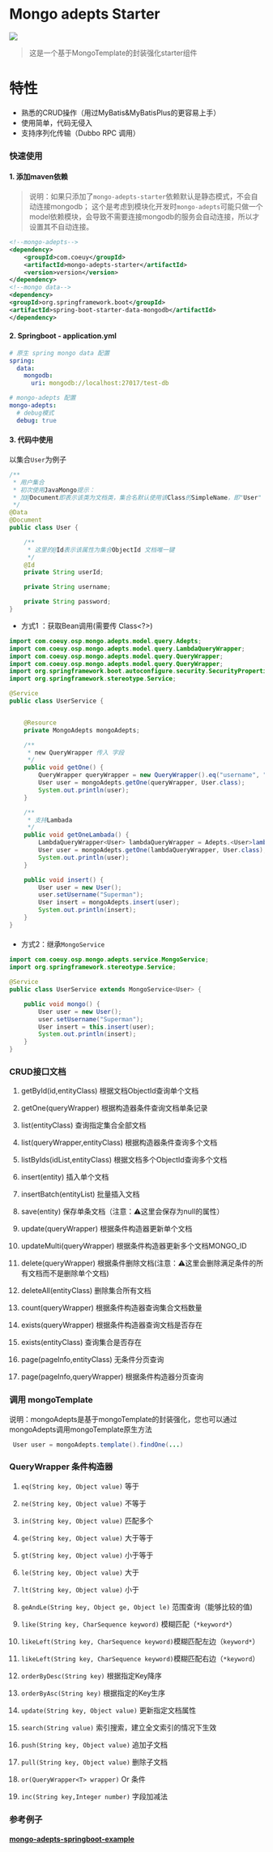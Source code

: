 # Mongo adepts Starter

![](./doc/mongo-adepts-logo.png)

>这是一个基于MongoTemplate的封装强化starter组件

# 特性

- 熟悉的CRUD操作（用过MyBatis&MyBatisPlus的更容易上手）
- 使用简单，代码无侵入
- 支持序列化传输（Dubbo RPC 调用）


### 快速使用

#### 1. 添加maven依赖
>说明：如果只添加了`mongo-adepts-starter`依赖默认是静态模式，不会自动连接mongodb；
这个是考虑到模块化开发时`mongo-adepts`可能只做一个model依赖模块，会导致不需要连接mongodb的服务会自动连接，所以才设置其不自动连接。
```xml
<!--mongo-adepts-->
<dependency>
    <groupId>com.coeuy</groupId>
    <artifactId>mongo-adepts-starter</artifactId>
    <version>version</version>
</dependency>
<!--mongo data-->
<dependency>
<groupId>org.springframework.boot</groupId>
<artifactId>spring-boot-starter-data-mongodb</artifactId>
</dependency>
```

#### 2. Springboot - application.yml

```yaml
# 原生 spring mongo data 配置
spring:
  data:
    mongodb:
      uri: mongodb://localhost:27017/test-db

# mongo-adepts 配置
mongo-adepts:
  # debug模式
  debug: true
```

#### 3. 代码中使用

以集合`User`为例子

```java
/**
 * 用户集合
 * 初次使用JavaMongo提示：
 * 加@Document即表示该类为文档类，集合名默认使用该Class的SimpleName，即"User"
 */
@Data
@Document
public class User {

    /**
     * 这里的@Id表示该属性为集合ObjectId 文档唯一键
     */
    @Id
    private String userId;

    private String username;

    private String password;
}
```

- 方式1 ：获取Bean调用(需要传 Class<?>)

```java
import com.coeuy.osp.mongo.adepts.model.query.Adepts;
import com.coeuy.osp.mongo.adepts.model.query.LambdaQueryWrapper;
import com.coeuy.osp.mongo.adepts.model.query.QueryWrapper;
import com.coeuy.osp.mongo.adepts.model.query.QueryWrapper;
import org.springframework.boot.autoconfigure.security.SecurityProperties;
import org.springframework.stereotype.Service;

@Service
public class UserService {


    @Resource
    private MongoAdepts mongoAdepts;

    /**
     * new QueryWrapper 传入 字段
     */
    public void getOne() {
        QueryWrapper queryWrapper = new QueryWrapper().eq("username", "Superman");
        User user = mongoAdepts.getOne(queryWrapper, User.class);
        System.out.println(user);
    }

    /**
     * 支持Lambada
     */
    public void getOneLambada() {
        LambdaQueryWrapper<User> lambdaQueryWrapper = Adepts.<User>lambdaQuery().eq(User::getUsername, "Superman");
        User user = mongoAdepts.getOne(lambdaQueryWrapper, User.class);
        System.out.println(user);
    }

    public void insert() {
        User user = new User();
        user.setUsername("Superman");
        User insert = mongoAdepts.insert(user);
        System.out.println(insert);
    }
}
```

####

- 方式2：继承`MongoService`

```java
import com.coeuy.osp.mongo.adepts.service.MongoService;
import org.springframework.stereotype.Service;

@Service
public class UserService extends MongoService<User> {

    public void mongo() {
        User user = new User();
        user.setUsername("Superman");
        User insert = this.insert(user);
        System.out.println(insert);
    }
}

```

### CRUD接口文档

1. getById(id,entityClass) 根据文档ObjectId查询单个文档

2. getOne(queryWrapper) 根据构造器条件查询文档单条记录

3. list(entityClass) 查询指定集合全部文档

4. list(queryWrapper,entityClass) 根据构造器条件查询多个文档

5. listByIds(idList,entityClass) 根据文档多个ObjectId查询多个文档

6. insert(entity) 插入单个文档

7. insertBatch(entityList) 批量插入文档

8. save(entity) 保存单条文档（注意：⚠️这里会保存为null的属性）

9. update(queryWrapper) 根据条件构造器更新单个文档

10. updateMulti(queryWrapper) 根据条件构造器更新多个文档MONGO_ID

11. delete(queryWrapper) 根据条件删除文档(注意：⚠️这里会删除满足条件的所有文档而不是删除单个文档)

12. deleteAll(entityClass) 删除集合所有文档

13. count(queryWrapper) 根据条件构造器查询集合文档数量

14. exists(queryWrapper) 根据条件构造器查询文档是否存在

15. exists(entityClass) 查询集合是否存在

16. page(pageInfo,entityClass) 无条件分页查询

17. page(pageInfo,queryWrapper) 根据条件构造器分页查询

### 调用 mongoTemplate

说明：mongoAdepts是基于mongoTemplate的封装强化，您也可以通过mongoAdepts调用mongoTemplate原生方法
```java
 User user = mongoAdepts.template().findOne(...)
```


### QueryWrapper 条件构造器

1. `eq(String key, Object value)` 等于


2. `ne(String key, Object value)` 不等于


3. `in(String key, Object value)` 匹配多个


4. `ge(String key, Object value)` 大于等于


5. `gt(String key, Object value)` 小于等于


6. `le(String key, Object value)` 大于


7. `lt(String key, Object value)` 小于


8. `geAndLe(String key, Object ge, Object le)` 范围查询（能够比较的值)


9. `like(String key, CharSequence keyword)` 模糊匹配（`*keyword*`）


10. `likeLeft(String key, CharSequence keyword)`模糊匹配左边（`keyword*`）


11. `likeLeft(String key, CharSequence keyword)`模糊匹配右边（`*keyword`）


12. `orderByDesc(String key)` 根据指定Key降序


12. `orderByAsc(String key)` 根据指定的Key生序


13. `update(String key, Object value)` 更新指定文档属性


14. `search(String value)` 索引搜索，建立全文索引的情况下生效


15. `push(String key, Object value)` 追加子文档


15. `pull(String key, Object value)` 删除子文档


15. `or(QueryWrapper<T> wrapper)` Or 条件


15. `inc(String key,Integer number)` 字段加减法


### 参考例子

#### [mongo-adepts-springboot-example](https://github.com/yarnk/mongo-adepts-springboot-example)





